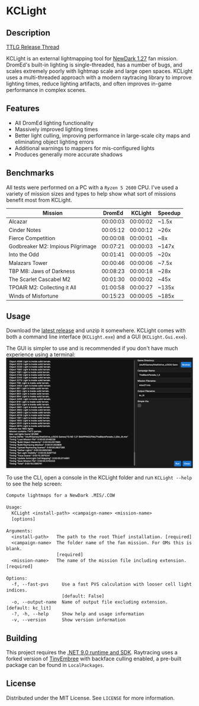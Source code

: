 # KCLight

## Description

[TTLG Release Thread](https://www.ttlg.com/forums/showthread.php?t=152903)

KCLight is an external lightmapping tool for [NewDark 1.27](https://www.ttlg.com/forums/showthread.php?t=149856) fan mission. DromEd's built-in lighting is single-threaded, has a number of bugs, and scales extremely poorly with lightmap scale and large open spaces. KCLight uses a multi-threaded approach with a modern raytracing library to improve lighting times, reduce lighting artifacts, and often improves in-game performance in complex scenes.

## Features
- All DromEd lighting functionality
- Massively improved lighting times
- Better light culling, improving performance in large-scale city maps and eliminating object lighting errors
- Additional warnings to mappers for mis-configured lights
- Produces generally more accurate shadows

## Benchmarks

All tests were performed on a PC with a `Ryzen 5 2600` CPU. I've used a variety of mission sizes and types to help show what sort of missions benefit most from KCLight.

| Mission                           | DromEd   | KCLight  | Speedup |
|-----------------------------------|----------|----------|---------|
| Alcazar                           | 00:00:03 | 00:00:02 | ~1.5x   |
| Cinder Notes                      | 00:05:12 | 00:00:12 | ~26x    |
| Fierce Competition                | 00:00:08 | 00:00:01 | ~8x     |
| Godbreaker M2: Impious Pilgrimage | 00:07:21 | 00:00:03 | ~147x   |
| Into the Odd                      | 00:01:41 | 00:00:05 | ~20x    |
| Malazars Tower                    | 00:00:46 | 00:00:06 | ~7.5x   |
| TBP M8: Jaws of Darkness          | 00:08:23 | 00:00:18 | ~28x    |
| The Scarlet Cascabel M2           | 00:01:30 | 00:00:02 | ~45x    |
| TPOAIR M2: Collecting it All      | 01:00:58 | 00:00:27 | ~135x   |
| Winds of Misfortune               | 00:15:23 | 00:00:05 | ~185x   |

## Usage
Download the [latest release](https://github.com/JarrodDoyle/KeepersCompound.Lightmapper/releases/latest) and unzip it somewhere. KCLight comes with both a command line interface (`KCLight.exe`) and a GUI (`KCLight.Gui.exe`).

The GUI is simpler to use and is recommended if you don't have much experience using a terminal:
![GUI.png](docs/GUI.png)

To use the CLI, open a console in the KCLight folder and run `KCLight --help` to see the help screen:
```
Compute lightmaps for a NewDark .MIS/.COW

Usage:
  KCLight <install-path> <campaign-name> <mission-name> 
  [options]

Arguments:
  <install-path>   The path to the root Thief installation. [required]
  <campaign-name>  The folder name of the fan mission. For OMs this is blank. 
                   [required]
  <mission-name>   The name of the mission file including extension. [required]

Options:
  -f, --fast-pvs     Use a fast PVS calculation with looser cell light indices. 
                     [default: False]
  -o, --output-name  Name of output file excluding extension. [default: kc_lit]
  -?, -h, --help     Show help and usage information
  -v, --version      Show version information
```

## Building

This project requires the [.NET 9.0 runtime and SDK](https://dotnet.microsoft.com/en-us/download/dotnet/9.0). Raytracing uses a forked version of [TinyEmbree](https://github.com/pgrit/TinyEmbree) with backface culling enabled, a pre-built package can be found in `LocalPackages`.

## License

Distributed under the MIT License. See `LICENSE` for more information.